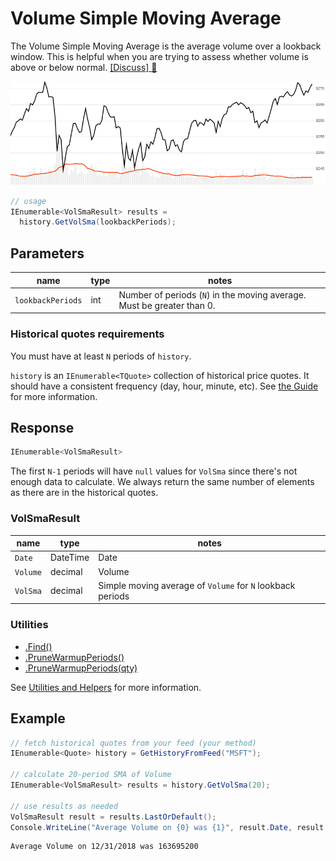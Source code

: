# Volume Simple Moving Average

The Volume Simple Moving Average is the average volume over a lookback window.  This is helpful when you are trying to assess whether volume is above or below normal.
[[Discuss] :speech_balloon:](https://github.com/DaveSkender/Stock.Indicators/discussions/230 "Community discussion about this indicator")

![image](chart.png)

```csharp
// usage
IEnumerable<VolSmaResult> results =
  history.GetVolSma(lookbackPeriods);  
```

## Parameters

| name | type | notes
| -- |-- |--
| `lookbackPeriods` | int | Number of periods (`N`) in the moving average.  Must be greater than 0.

### Historical quotes requirements

You must have at least `N` periods of `history`.

`history` is an `IEnumerable<TQuote>` collection of historical price quotes.  It should have a consistent frequency (day, hour, minute, etc).  See [the Guide](../../docs/GUIDE.md) for more information.

## Response

```csharp
IEnumerable<VolSmaResult>
```

The first `N-1` periods will have `null` values for `VolSma` since there's not enough data to calculate.  We always return the same number of elements as there are in the historical quotes.

### VolSmaResult

| name | type | notes
| -- |-- |--
| `Date` | DateTime | Date
| `Volume` | decimal | Volume
| `VolSma` | decimal | Simple moving average of `Volume` for `N` lookback periods

### Utilities

- [.Find()](../../docs/UTILITIES.md#find-indicator-result-by-date)
- [.PruneWarmupPeriods()](../../docs/UTILITIES.md#prune-warmup-periods)
- [.PruneWarmupPeriods(qty)](../../docs/UTILITIES.md#prune-warmup-periods)

See [Utilities and Helpers](../../docs/UTILITIES.md#content) for more information.

## Example

```csharp
// fetch historical quotes from your feed (your method)
IEnumerable<Quote> history = GetHistoryFromFeed("MSFT");

// calculate 20-period SMA of Volume
IEnumerable<VolSmaResult> results = history.GetVolSma(20);

// use results as needed
VolSmaResult result = results.LastOrDefault();
Console.WriteLine("Average Volume on {0} was {1}", result.Date, result.VolSma);
```

```bash
Average Volume on 12/31/2018 was 163695200
```
